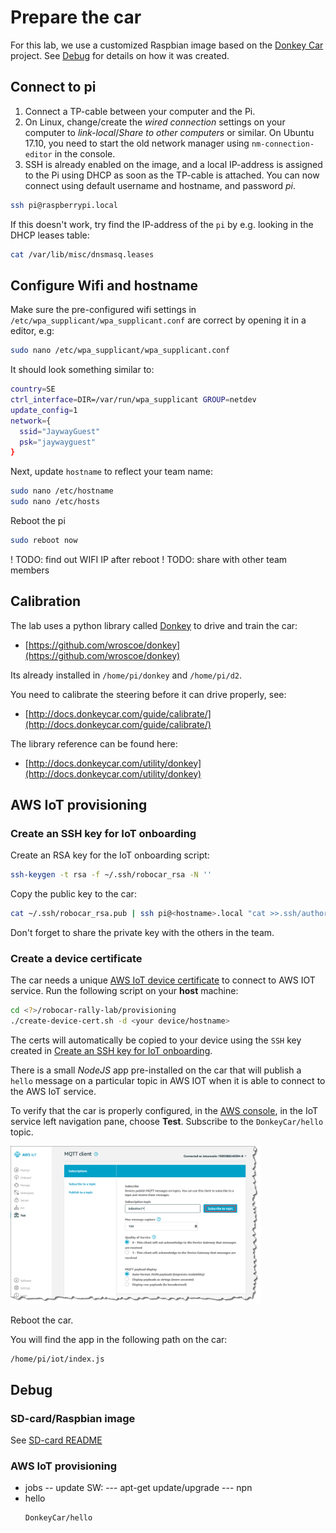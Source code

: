 # Prepare the car

For this lab, we use a customized Raspbian image based on the [Donkey Car](https://github.com/wroscoe/donkey) project. See [Debug](#debug) for details on how it was created.

## Connect to pi

1. Connect a TP-cable between your computer and the Pi.
2. On Linux, change/create the *wired connection* settings on your computer to *link-local*/*Share to other computers* or similar. On Ubuntu 17.10, you need to start the old network manager using `nm-connection-editor` in the console.
3. SSH is already enabled on the image, and a local IP-address is assigned to the Pi using DHCP as soon as the TP-cable is attached. You can now connect using default username and hostname, and password *pi*.

```bash
ssh pi@raspberrypi.local
```

If this doesn't work, try find the IP-address of the `pi` by e.g. looking in the DHCP leases table:

```bash
cat /var/lib/misc/dnsmasq.leases
```

## Configure Wifi and hostname

Make sure the pre-configured wifi settings in `/etc/wpa_supplicant/wpa_supplicant.conf` are correct by opening it in a editor, e.g:

```bash
sudo nano /etc/wpa_supplicant/wpa_supplicant.conf
```

It should look something similar to:

```bash
country=SE
ctrl_interface=DIR=/var/run/wpa_supplicant GROUP=netdev
update_config=1
network={
  ssid="JaywayGuest"
  psk="jaywayguest"
}
```

Next, update `hostname` to reflect your team name:
```bash
sudo nano /etc/hostname
sudo nano /etc/hosts
```

Reboot the pi
```bash
sudo reboot now
```

! TODO: find out WIFI IP after reboot
! TODO: share with other team members

## Calibration

The lab uses a python library called [Donkey](https://github.com/wroscoe/donkey) to drive and train the car:
- [https://github.com/wroscoe/donkey](https://github.com/wroscoe/donkey)

Its already installed in `/home/pi/donkey` and `/home/pi/d2`.

You need to calibrate the steering before it can drive properly, see:
- [http://docs.donkeycar.com/guide/calibrate/](http://docs.donkeycar.com/guide/calibrate/)

The library reference can be found here:
- [http://docs.donkeycar.com/utility/donkey](http://docs.donkeycar.com/utility/donkey)

## AWS IoT provisioning

### Create an SSH key for IoT onboarding

Create an RSA key for the IoT onboarding script:

```bash
ssh-keygen -t rsa -f ~/.ssh/robocar_rsa -N ''
```

Copy the public key to the car:
```bash
cat ~/.ssh/robocar_rsa.pub | ssh pi@<hostname>.local "cat >>.ssh/authorized_keys"
```

Don't forget to share the private key with the others in the team.

### Create a device certificate

The car needs a unique [AWS IoT device certificate](https://docs.aws.amazon.com/iot/latest/developerguide/x509-certs.html) to connect to AWS IOT service. Run the following script on your **host** machine:
```bash
cd <?>/robocar-rally-lab/provisioning
./create-device-cert.sh -d <your device/hostname>
```

The certs will automatically be copied to your device using the `SSH` key created in [Create an SSH key for IoT onboarding](#create-an-ssh-key-for-iot-onboarding).

There is a small *NodeJS* app pre-installed on the car that will publish a `hello` message on a particular topic in AWS IOT when it is able to connect to the AWS IoT service.

To verify that the car is properly configured, in the [AWS console](https://648414911232.signin.aws.amazon.com/console), in the IoT service left navigation pane, choose **Test**. Subscribe to the `DonkeyCar/hello` topic.

<img src="subscribe-button-topic.png" width="400"> 

Reboot the car.

You will find the app in the following path on the car:
```bash
/home/pi/iot/index.js
```

## Debug

### SD-card/Raspbian image

See [SD-card README](../sdcard/README.md)

### AWS IoT provisioning

- jobs
-- update SW:
--- apt-get update/upgrade
--- npn
- hello
   ```bash
   DonkeyCar/hello
   ```
